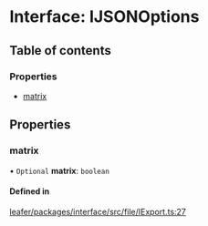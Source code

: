 # Interface: IJSONOptions

## Table of contents

### Properties

- [matrix](IJSONOptions.md#matrix)

## Properties

### matrix

• `Optional` **matrix**: `boolean`

#### Defined in

[leafer/packages/interface/src/file/IExport.ts:27](https://github.com/leaferjs/leafer/blob/a596007/packages/interface/src/file/IExport.ts#L27)
